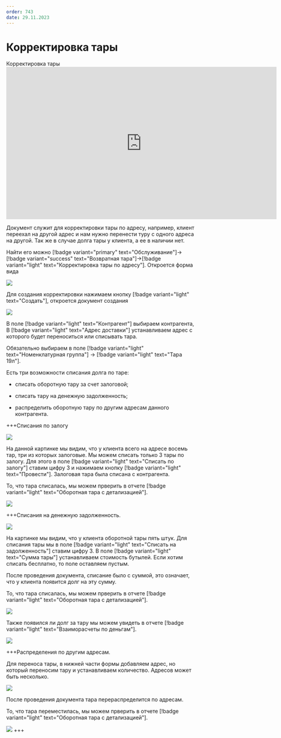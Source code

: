 ```yaml
---
order: 743
date: 29.11.2023
---
```

# Корректировка тары

Корректировка тары
      <iframe
        width="720"
        height="405"
        src="https://rutube.ru/play/embed/24acf89662e2b82fa2b8abb19f1c73dd"
        frameBorder="0"
        allow="clipboard-write; autoplay"
        allowFullScreen
      ></iframe>
    

Документ служит для корректировки тары по адресу, например, клиент переехал на другой адрес и нам нужно перенести туру с одного адреса на другой. Так же в случае долга тары у клиента, а ее в наличии нет.

Найти его можно [!badge variant="primary" text="Обслуживание"]->[!badge variant="success" text="Возвратная тара"]->[!badge variant="light" text="Корректировка тары по адресу"]. Откроется форма вида

![](\images\бухгалтер\корректировка.jpg) 

Для создания корректировки нажимаем кнопку [!badge variant="light" text="Создать"],  откроется документ создания

![](\images\бухгалтер\корректировка1.jpg) 

В поле [!badge variant="light" text="Контрагент"] выбираем контрагента, В [!badge variant="light" text="Адрес доставки"] устанавливаем адрес с которого будет переноситься или списывать тара. 

Обязательно выбираем в поле [!badge variant="light" text="Номенклатурная группа"] -> [!badge variant="light" text="Тара 19л"].

Есть три возможности списания долга по таре:

- списать оборотную тару за счет залоговой;

- списать тару на денежную задолженность;

- распределить оборотную тару по другим адресам данного контрагента.

+++Cписания по залогу

![](\images\бухгалтер\корректировка3.jpg) 

На данной картинке мы видим, что у клиента всего на адресе восемь тар, три из которых залоговые. Мы можем списать только 3 тары по залогу. Для этого в поле [!badge variant="light" text="Списать по залогу"] ставим цифру 3 и нажимаем кнопку [!badge variant="light" text="Провести"]. Залоговая тара была списана с контрагента.

То, что тара списалась, мы можем прверить в отчете [!badge variant="light" text="Оборотная тара с детализацией"].

![](\images\бухгалтер\корректировка5.jpg) 


+++Cписания на денежную задолженность.

![](\images\бухгалтер\корректировка4.jpg) 

На картинке мы видим, что у клиента оборотной тары пять штук. Для списания тары мы в поле [!badge variant="light" text="Списать на задолженность"] ставим цифру 3. В поле [!badge variant="light" text="Сумма тары"] устанавливаем стоимость бутылей. Если хотим списать бесплатно, то поле оставляем пустым.  

После проведения документа, списание было с суммой, это означает, что у клиента появится долг на эту сумму.

То, что тара списалась, мы можем прверить в отчете [!badge variant="light" text="Оборотная тара с детализацией"].

![](\images\бухгалтер\корректировка6.jpg) 

Также появился ли долг за тару мы можем увидеть в отчете [!badge variant="light" text="Взаиморасчеты по деньгам"].

![](\images\бухгалтер\корректировка7.jpg) 

+++Распределения по другим адресам.

Для переноса тары, в нижней части формы добавляем адрес, но который переносим тару и устанавливаем количество. Адресов может быть несколько. 

![](\images\бухгалтер\корректировка.gif)

После проведения документа тара перераспределится по адресам.

То, что тара переместилась, мы можем прверить в отчете [!badge variant="light" text="Оборотная тара с детализацией"].

![](\images\бухгалтер\корректировка8.jpg) 
+++
